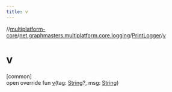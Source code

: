 ```yaml
---
title: v
---
```

//[multiplatform-core](../../../index.html)/[net.graphmasters.multiplatform.core.logging](../index.html)/[PrintLogger](index.html)/[v](v.html)



# v



[common]\
open override fun [v](v.html)(tag: [String](https://kotlinlang.org/api/latest/jvm/stdlib/kotlin/-string/index.html)?, msg: [String](https://kotlinlang.org/api/latest/jvm/stdlib/kotlin/-string/index.html))




